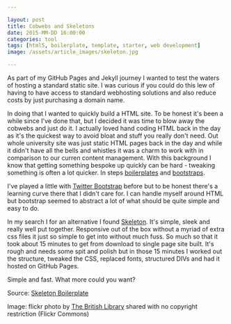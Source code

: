 ```yaml
---

layout: post
title: Cobwebs and Skeletons
date: 2015-MM-DD 16:00:00
categories: tool
tags: [html5, boilerplate, template, starter, web development]
image: /assets/article_images/skeleton.jpg

---
```


As part of my GitHub Pages and Jekyll journey I wanted to test the waters of hosting a standard static site. I was curious if you could do this lew of having to have access to standard webhosting solutions and also reduce costs by just purchasing a domain name. 

In doing that I wanted to quickly build a HTML site. To be honest it's been a while since I've done that, but I decided it was time to blow away the cobwebs and just do it. I actually loved hand coding HTML back in the day as it's the quickest way to avoid bloat and stuff you really don't need. Out whole university site was just static HTML pages back in the day and while it didn't have all the bells and whistles it was a charm to work with in comparison to our curren content management. With this background I know that getting something bespoke up quickly can be hard - tweaking something is often a lot quicker. In steps [boilerplates](https://en.wikipedia.org/wiki/Boilerplate_(text)) and [bootstraps](https://en.wikipedia.org/wiki/Bootstrapping). 

I've played a little with [Twitter Bootstrap](http://getbootstrap.com) before but to be honest there's a learning curve there that I didn't care for. I can handle myself around HTML but bootstrap seemed to abstract a lot of what should be quite simple and easy to do. 

In my search I for an alternative I found [Skeleton](http://getskeleton.com). It's simple, sleek and really well put together. Responsive out of the box without a myriad of extra css files it just so simple to get into without much fuss. So much so that it took about 15 minutes to get from download to single page site built. It's rough and needs some spit and polish but in those 15 minutes I worked out the structure, tweaked the CSS, replaced fonts, structured DIVs and had it hosted on GitHub Pages.

Simple and fast. What more could you want?

Source: [Skeleton Boilerplate](http://getskeleton.com)

Image: flickr photo by [The British Library](http://flickr.com/photos/britishlibrary/11220059233) shared with no copyright restriction (Flickr Commons)